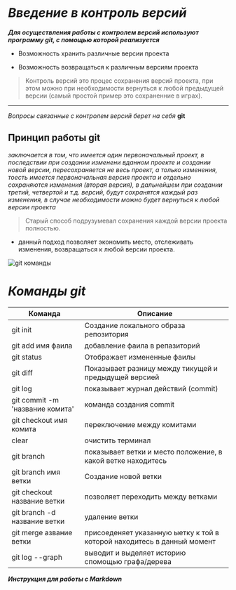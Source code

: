 # ***Введение в контроль версий***

***Для осуществления работы с контролем версий используют программу git, с помощью которой реализуется***

* Возможность хранить различные версии проекта

* Возможность возвращаться к различным версиям проекта

>Контроль версий это процес сохранения версий проекта, при этом можно при необходимости вернуться к любой предыдущей версии (самый простой пример это сохраненние в играх).
___

*Вопросы связанные с контролем версий берет на себя* **git**

## Принцип работы **git**

_заключается в том, что имеется один первоначальный проект, в последствии при создании изменени вданном проекте и создании новой версии, пересохраняется не весь проект, а только изменения, тоесть имеется первоначальная версия проекта и отдельно сохраняются изменения (вторая версия), в дальнейшем при создании третий, четвертой и т.д. версий, будут сохранятся каждый раз изменения, в случае необходимости можно будет вернуться к любой версии проекта_
>Старый способ подрузумевал сохранения каждой версии проекта полностью.

* данный подход позволяет экономить место, отслеживать изменения, возвращаться к любой версии проекта.

![git команды](/Gid_program/git_com.jpg)

***Команды git***
==

|Команда|Описание
| ------| ------|
|git init|Создание локального образа репозитория|
|git add имя фаила| добавление фаила в репазиторий|
|git status | Отображает измененные фаилы|
|git diff| Показывает разницу между тикущей и предыдущей версией|
|git log| показывает журнал действий (commit)|
|git commit -m 'название комита'| команда создания commit|
|git checkout имя комита| переключение между комитами|
|clear| очистить терминал|
|git branch| показывает ветки и место положение, в какой ветке находитесь|
|git branch имя ветки| Создание новой ветки|
|git checkout название ветки| позволяет переходить между ветками|
|git branch -d название ветки| удаление ветки|
|git merge азвание ветки| присоеденяет указанную ыетку к той в которой находитесь в данный момент|
|git log --graph| выводит и выделяет историю спомощью графа/дерева|




***Инструкция для работы с Markdown***
